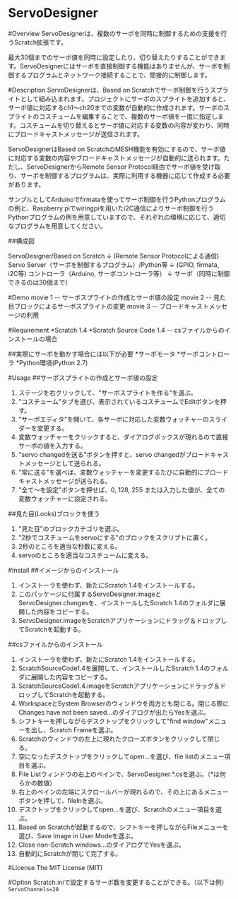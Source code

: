 ServoDesigner
====

#Overview
ServoDesignerは、複数のサーボを同時に制御するための支援を行うScratch拡張です。

最大30個までのサーボ値を同時に設定したり、切り替えたりすることができます。ServoDesignerにはサーボを直接制御する機能はありませんが、サーボを制御するプログラムとネットワーク接続することで、間接的に制御します。

#Description
ServoDesignerは、Based on Scratchでサーボ制御を行うスプライトとして組み込まれます。プロジェクトにサーボのスプライトを追加すると、サーボ値に対応するch1〜ch20までの変数が自動的に作成されます。サーボのスプライトのコスチュームを編集することで、複数のサーボ値を一度に指定します。コスチュームを切り替えるとサーボ値に対応する変数の内容が変わり、同時にブロードキャストメッセージが送信されます。

ServoDesignerはBased on ScratchのMESH機能を有効にするので、サーボ値に対応する変数の内容やブロードキャストメッセージが自動的に送られます。ただし、ServoDesignerからRemote Sensor Protocol経由でサーボ値を受け取り、サーボを制御するプログラムは、実際に利用する機器に応じて作成する必要があります。

サンプルとしてArduinoでfirmataを使ってサーボ制御を行うPythonプログラムの例と、Raspberry piでwiringpiを用いたi2C通信によりサーボ制御を行うPythonプログラムの例を用意していますので、それぞれの環境に応じて、適切なプログラムを用意してください。

##構成図

ServoDesigner/Based on Scratch
↓ (Remote Sensor Protocolによる通信)
Servo Server（サーボを制御するプログラム）/Python等
↓ (GPIO, firmata, i2C等)
コントローラ（Arduino, サーボコントローラ等）
↓
サーボ（同時に制御できるのは30個まで）

#Demo
movie 1 -- サーボスプライトの作成とサーボ値の設定
movie 2 -- 見た目ブロックによるサーボスプライトの変更
movie 3 -- ブロードキャストメッセージの利用

#Requirement
*Scratch 1.4
*Scratch Source Code 1.4 -- csファイルからのインストールの場合

##実際にサーボを動かす場合には以下が必要
*サーボモータ
*サーボコントローラ
*Python環境(Python 2.7)

#Usage
##サーボスプライトの作成とサーボ値の設定
1. ステージを右クリックして、"サーボスプライトを作る"を選ぶ。
2. "コスチューム"タブを選び、表示されているコスチュームでEditボタンを押す。
3. "サーボエディタ"を開いて、各サーボに対応した変数ウォッチャーのスライダーを変更する。
4. 変数ウォッチャーをクリックすると、ダイアログボックスが現れるので直接サーボの値を入力する。
5. "servo changedを送る"ボタンを押すと、servo changedがブロードキャストメッセージとして送られる。
6. "常に送る"を選べば、変数ウォッチャーを変更するたびに自動的にブロードキャストメッセージが送られる。
7. "全て〜を設定"ボタンを押せば、0, 128, 255 または入力した値が、全ての変数ウォッチャーに設定される。

##見た目(Looks)ブロックを使う
1. "見た目"のブロックカテゴリを選ぶ。
2. "2秒でコスチュームをservoにする"のブロックをスクリプトに置く。
3. 2秒のところを適当な秒数に変える。
4. servoのところを適当なコスチュームに変える。

#Install
##イメージからのインストール
1. インストーラを使わず、新たにScratch 1.4をインストールする。
2. このパッケージに付属するServoDesigner.imageとServoDesigner.changesを、インストールしたScratch 1.4のフォルダに展開した内容をコピーする。
3. ServoDesigner.imageをScratchアプリケーションにドラッグ＆ドロップしてScratchを起動する。

##csファイルからのインストール
1. インストーラを使わず、新たにScratch 1.4をインストールする。
2. ScratchSourceCode1.4を展開して、インストールしたScratch 1.4のフォルダに展開した内容をコピーする。
3. ScratchSourceCode1.4.imageをScratchアプリケーションにドラッグ＆ドロップしてScratchを起動する。
4. WorkspaceとSystem Browserのウィンドウを両方とも閉じる。閉じる際にChanges have not been saved...のダイアログが出たらYesを選ぶ。
5. シフトキーを押しながらデスクトップをクリックして"find window"メニューを出し、Scratch Frameを選ぶ。
6. Scratchのウィンドウの左上に現れたクローズボタンをクリックして閉じる。
7. 空になったデスクトップをクリックしてopen...を選び、file listのメニュー項目を選ぶ。
8. File Listウィンドウの右上のペインで、ServoDesigner.*.csを選ぶ。（*は何らかの数値）
9. 右上のペインの左端にスクロールバーが現れるので、その上にあるメニューボタンを押して、fileInを選ぶ。
10. デスクトップをクリックしてopen...を選び、Scratchのメニュー項目を選ぶ。
11. Based on Scratchが起動するので、シフトキーを押しながらFileメニューを選び、Save Image in User Modeを選ぶ。
12. Close non-Scratch windows...のダイアログでYesを選ぶ。
13. 自動的にScratchが閉じて完了する。

#License
The MIT License (MIT)

#Option
Scratch.iniで設定するサーボ数を変更することができる。（以下は例）
`ServoChannels=28`


